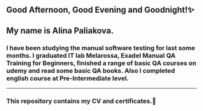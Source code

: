 ## Good Afternoon, Good Evening and Goodnight!:sparkles: 
## My name is Alina Paliakova. 
### I have been studying the manual software testing for last some months. I graduated IT lab Melarossa, Exadel Manual QA Training for Beginners, finished a range of basic QA courses on udemy and read some basic QA books. Also I completed english course at Pre-Intermediate level. 
____ 
### This repository contains my CV and certificates.:scroll: 
